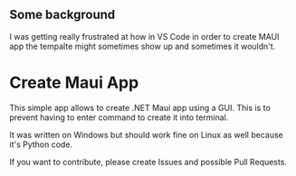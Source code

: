 ## Some background
I was getting really frustrated at how in VS Code in order to create MAUI app the tempalte might sometimes show up and sometimes it wouldn't.

# Create Maui App
This simple app allows to create .NET Maui app using a GUI. This is to prevent having to enter command to create it into terminal. 

It was written on Windows but should work fine on Linux as well because it's Python code.

If you want to contribute, please create Issues and possible Pull Requests.
